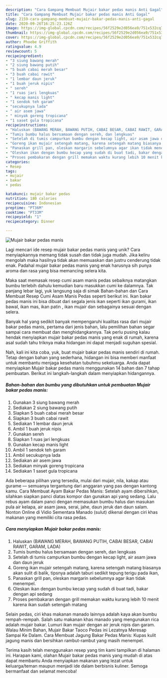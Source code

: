 ```yaml
---
description: "Cara Gampang Membuat Mujair bakar pedas manis Anti Gagal"
title: "Cara Gampang Membuat Mujair bakar pedas manis Anti Gagal"
slug: 2159-cara-gampang-membuat-mujair-bakar-pedas-manis-anti-gagal
date: 2020-09-26T16:25:23.126Z
image: https://img-global.cpcdn.com/recipes/56f2529e2d056ea9/751x532cq70/mujair-bakar-pedas-manis-foto-resep-utama.jpg
thumbnail: https://img-global.cpcdn.com/recipes/56f2529e2d056ea9/751x532cq70/mujair-bakar-pedas-manis-foto-resep-utama.jpg
cover: https://img-global.cpcdn.com/recipes/56f2529e2d056ea9/751x532cq70/mujair-bakar-pedas-manis-foto-resep-utama.jpg
author: Phoebe Griffith
ratingvalue: 4.9
reviewcount: 5
recipeingredient:
- "3 siung bawang merah"
- "2 siung bawang putih"
- "5 buah cabai merah besar"
- "3 buah cabai rawit"
- "1 lembar daun jeruk"
- "1 buah jeruk nipis"
- " sereh"
- "1 ruas jari lengkuas"
- " kecap manis light"
- "1 sendok teh garam"
- "secukupnya lada"
- " air asem jawa"
- " minyak goreng tropicana"
- "1 saset gula tropicana"
recipeinstructions:
- "Haluskan (BAWANG MERAH, BAWANG PUTIH, CABAI BESAR, CABAI RAWIT, GARAM, LADA)"
- "Tumis bumbu halus bersamaan dengan sereh, dan lengkuas"
- "Setelah di tumis campurkan bumbu dengan kecap light, air asam jawa dan daun jeruk"
- "Goreng ikan mujair setengah matang, karena setengah matang biasanya akan sulit di balik, tipsnya adalah taburi sedikit tepung terigu pada ikan,"
- "Panaskan grill pan, oleskan margarin sebelumnya agar ikan tidak menempel."
- "Oleskan ikan dengan bumbu kecap yang sudah di buat tadi, bakar dengan api sedang"
- "Proses pembakaran dengan grill memakan waktu kurang lebih 10 menit karena ikan sudah setengah matang"
categories:
- Resep
tags:
- mujair
- bakar
- pedas

katakunci: mujair bakar pedas 
nutrition: 180 calories
recipecuisine: Indonesian
preptime: "PT36M"
cooktime: "PT33M"
recipeyield: "1"
recipecategory: Dinner

---
```



![Mujair bakar pedas manis](https://img-global.cpcdn.com/recipes/56f2529e2d056ea9/751x532cq70/mujair-bakar-pedas-manis-foto-resep-utama.jpg)

Lagi mencari ide resep mujair bakar pedas manis yang unik? Cara menyiapkannya memang tidak susah dan tidak juga mudah. Jika keliru mengolah maka hasilnya tidak akan memuaskan dan justru cenderung tidak enak. Padahal mujair bakar pedas manis yang enak harusnya sih punya aroma dan rasa yang bisa memancing selera kita.

Maka saat memasak resep cumi asam manis pedas sebaiknya matangkan bumbu terlebih dahulu kemudian baru masukkan cumi ke dalamnya. Tak panjang lebar lagi, yuk langsung saja di simak Bahan-bahan dan Cara Membuat Resep Cumi Asam Manis Pedas seperti berikut ini. Ikan bakar pedas manis ini bisa dibuat dari segala jenis ikan seperti ikan gurami, ikan bawal, ikan mas, ikan patin , ikan mujair dan sebagainya sesuai dengan selera.

Banyak hal yang sedikit banyak mempengaruhi kualitas rasa dari mujair bakar pedas manis, pertama dari jenis bahan, lalu pemilihan bahan segar sampai cara membuat dan menghidangkannya. Tak perlu pusing kalau hendak menyiapkan mujair bakar pedas manis yang enak di rumah, karena asal sudah tahu triknya maka hidangan ini dapat menjadi suguhan spesial.


Nah, kali ini kita coba, yuk, buat mujair bakar pedas manis sendiri di rumah. Tetap dengan bahan yang sederhana, hidangan ini bisa memberi manfaat untuk membantu menjaga kesehatan tubuhmu sekeluarga. Anda dapat menyiapkan Mujair bakar pedas manis menggunakan 14 bahan dan 7 tahap pembuatan. Berikut ini langkah-langkah dalam menyiapkan hidangannya.

<!--inarticleads1-->

##### Bahan-bahan dan bumbu yang dibutuhkan untuk pembuatan Mujair bakar pedas manis:

1. Gunakan 3 siung bawang merah
1. Sediakan 2 siung bawang putih
1. Siapkan 5 buah cabai merah besar
1. Siapkan 3 buah cabai rawit
1. Sediakan 1 lembar daun jeruk
1. Ambil 1 buah jeruk nipis
1. Gunakan  sereh
1. Siapkan 1 ruas jari lengkuas
1. Gunakan  kecap manis light
1. Ambil 1 sendok teh garam
1. Ambil secukupnya lada
1. Sediakan  air asem jawa
1. Sediakan  minyak goreng tropicana
1. Sediakan 1 saset gula tropicana


Ada beberapa pilihan yang tersedia, mulai dari mujair, nila, kakap atau gurame — semuanya tergantung dari anggaran yang pas dengan kantong kamu. Cara Membuat Ayam Bakar Pedas Manis: Setelah ayam dibersihkan, silahkan siapkan panci diatas kompor dan gunakan api yang sedang. Lalu rebus ayam dalam panci dengan memasukan bumbu halus dan masukan pula air kelapa, air asam jawa, serai, jahe, daun jeruk dan daun salam. Nonton Online di Vidio Sementara Manado (sulut) dikenal dengan ciri khas makanan yang memiliki cita rasa pedas. 

<!--inarticleads2-->

##### Cara menyiapkan Mujair bakar pedas manis:

1. Haluskan (BAWANG MERAH, BAWANG PUTIH, CABAI BESAR, CABAI RAWIT, GARAM, LADA)
1. Tumis bumbu halus bersamaan dengan sereh, dan lengkuas
1. Setelah di tumis campurkan bumbu dengan kecap light, air asam jawa dan daun jeruk
1. Goreng ikan mujair setengah matang, karena setengah matang biasanya akan sulit di balik, tipsnya adalah taburi sedikit tepung terigu pada ikan,
1. Panaskan grill pan, oleskan margarin sebelumnya agar ikan tidak menempel.
1. Oleskan ikan dengan bumbu kecap yang sudah di buat tadi, bakar dengan api sedang
1. Proses pembakaran dengan grill memakan waktu kurang lebih 10 menit karena ikan sudah setengah matang


Selain pedas, ciri khas makanan manado lainnya adalah kaya akan bumbu rempah-rempah. Salah satu makanan khas manado yang mengunakan rica adalah mujair bakar. Lumuri ikan mujair dengan air jeruk nipis dan garam. Walau Minim Bahan, Mujair Bakar Taoco Pedas ini Lezatnya Meresap Sampai Ke Dalam. Cara Membuat Jagung Bakar Pedas Manis: Kupas kulit jagung manis dan bersihkan rambut-rambut yang masih menempel. 

Terima kasih telah menggunakan resep yang tim kami tampilkan di halaman ini. Harapan kami, olahan Mujair bakar pedas manis yang mudah di atas dapat membantu Anda menyiapkan makanan yang lezat untuk keluarga/teman maupun menjadi ide dalam berbisnis kuliner. Semoga bermanfaat dan selamat mencoba!
